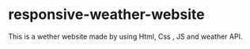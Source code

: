# responsive-weather-website
This is a wether website made by using Html, Css , JS and weather API.
